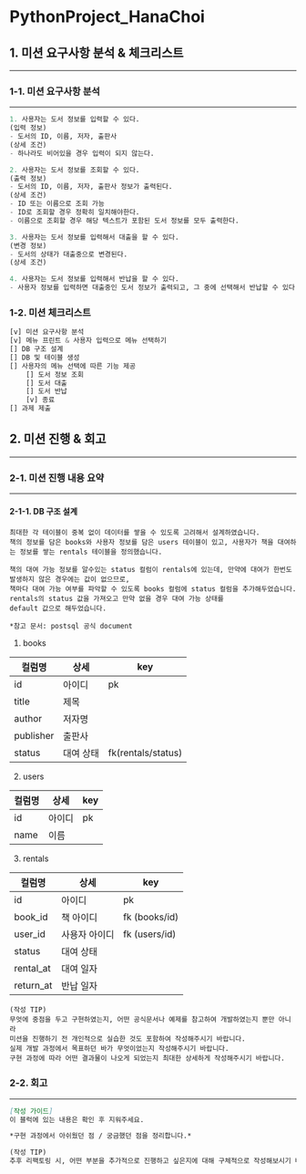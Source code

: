 # PythonProject_HanaChoi

## 1. 미션 요구사항 분석 & 체크리스트

---

### 1-1. 미션 요구사항 분석

---

```python
1. 사용자는 도서 정보를 입력할 수 있다.
(입력 정보)
- 도서의 ID, 이름, 저자, 출판사
(상세 조건)
- 하나라도 비어있을 경우 입력이 되지 않는다. 

2. 사용자는 도서 정보를 조회할 수 있다.
(출력 정보)
- 도서의 ID, 이름, 저자, 출판사 정보가 출력된다. 
(상세 조건)
- ID 또는 이름으로 조회 가능
- ID로 조회할 경우 정확히 일치해야한다. 
- 이름으로 조회할 경우 해당 텍스트가 포함된 도서 정보를 모두 출력한다.

3. 사용자는 도서 정보를 입력해서 대출을 할 수 있다.
(변경 정보)
- 도서의 상태가 대출중으로 변경된다.
(상세 조건)

4. 사용자는 도서 정보를 입력해서 반납을 할 수 있다. 
- 사용자 정보를 입력하면 대출중인 도서 정보가 출력되고, 그 중에 선택해서 반납할 수 있다. 

```

### 1-2. 미션 체크리스트
```python
[v] 미션 요구사항 분석 
[v] 메뉴 프린트 & 사용자 입력으로 메뉴 선택하기 
[] DB 구조 설계 
[] DB 및 테이블 생성 
[] 사용자의 메뉴 선택에 따른 기능 제공 
    [] 도서 정보 조회 
    [] 도서 대출
    [] 도서 반납 
    [v] 종료
[] 과제 제출
```

## 2. 미션 진행 & 회고

---

### 2-1. 미션 진행 내용 요약

---



#### 2-1-1.  DB 구조 설계
```
최대한 각 테이블이 중복 없이 데이터를 쌓을 수 있도록 고려해서 설계하였습니다. 
책의 정보를 담은 books와 사용자 정보를 담은 users 테이블이 있고, 사용자가 책을 대여하는 정보를 쌓는 rentals 테이블을 정의했습니다. 

책의 대여 가능 정보를 알수있는 status 컬럼이 rentals에 있는데, 만약에 대여가 한번도 발생하지 않은 경우에는 값이 없으므로, 
책마다 대여 가능 여부를 파악할 수 있도록 books 컬럼에 status 컬럼을 추가해두었습니다. rentals의 status 값을 가져오고 만약 없을 경우 대여 가능 상태를
default 값으로 해두었습니다. 

*참고 문서: postsql 공식 document 
```

1. books 

| 컬럼명       | 상세    | key                |
|-----------|-------|--------------------|
| id        | 아이디   | pk                 |
| title     | 제목    |                    |
| author    | 저자명   |                    |
| publisher | 출판사   |                    |
| status    | 대여 상태 | fk(rentals/status) |

2. users

| 컬럼명  | 상세  | key |
|------|-----|-----|
| id   | 아이디 | pk  |
| name | 이름  |     |

3. rentals

| 컬럼명       | 상세      | key           |
|-----------|---------|---------------|
| id        | 아이디     | pk            |
| book_id   | 책 아이디   | fk (books/id) |
| user_id   | 사용자 아이디 | fk (users/id) |
| status    | 대여 상태   | |
| rental_at | 대여 일자   | |
| return_at | 반납 일자   | |


```
(작성 TIP) 
무엇에 중점을 두고 구현하였는지, 어떤 공식문서나 예제를 참고하여 개발하였는지 뿐만 아니라 
미션을 진행하기 전 개인적으로 실습한 것도 포함하여 작성해주시기 바랍니다.
실제 개발 과정에서 목표하던 바가 무엇이었는지 작성해주시기 바랍니다.
구현 과정에 따라 어떤 결과물이 나오게 되었는지 최대한 상세하게 작성해주시기 바랍니다.
```

### 2-2. 회고

---

```markdown
[작성 가이드] 
이 블럭에 있는 내용은 확인 후 지워주세요. 

*구현 과정에서 아쉬웠던 점 / 궁금했던 점을 정리합니다.*

(작성 TIP) 
추후 리팩토링 시, 어떤 부분을 추가적으로 진행하고 싶은지에 대해 구체적으로 작성해보시기 바랍니다. 
```